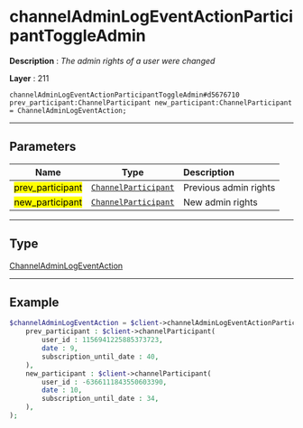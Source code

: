 # channelAdminLogEventActionParticipantToggleAdmin

**Description** : *The admin rights of a user were changed*

**Layer** : 211

```tl
channelAdminLogEventActionParticipantToggleAdmin#d5676710 prev_participant:ChannelParticipant new_participant:ChannelParticipant = ChannelAdminLogEventAction;
```

---

## Parameters

| Name | Type | Description |
| :---: | :---: | :--- |
| <mark>prev_participant</mark> | [`ChannelParticipant`](type/ChannelParticipant) | Previous admin rights |
| <mark>new_participant</mark> | [`ChannelParticipant`](type/ChannelParticipant) | New admin rights |

---

## Type

[ChannelAdminLogEventAction](type/ChannelAdminLogEventAction)

---

## Example

```php
$channelAdminLogEventAction = $client->channelAdminLogEventActionParticipantToggleAdmin(
	prev_participant : $client->channelParticipant(
		user_id : 1156941225885373723,
		date : 9,
		subscription_until_date : 40,
	),
	new_participant : $client->channelParticipant(
		user_id : -6366111843550603390,
		date : 10,
		subscription_until_date : 34,
	),
);
```